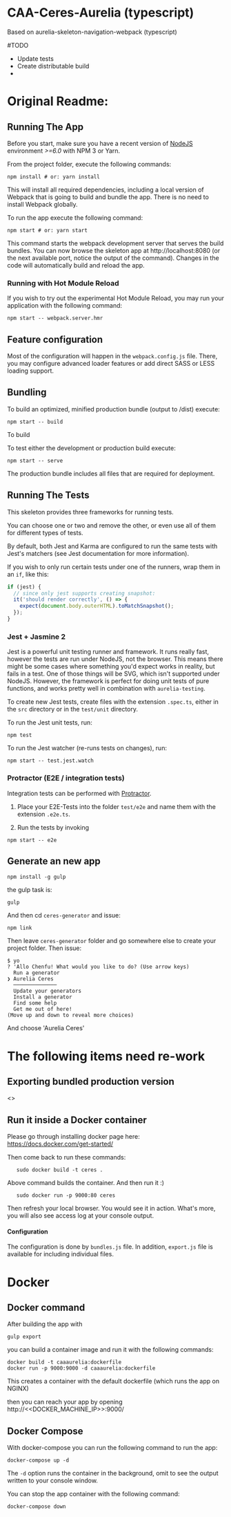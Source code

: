 # CAA-Ceres-Aurelia (typescript)

Based on aurelia-skeleton-navigation-webpack (typescript)


#TODO

* Update tests
* Create distributable build
* 

# Original Readme:


## Running The App

Before you start, make sure you have a recent version of [NodeJS](http://nodejs.org/) environment *>=6.0* with NPM 3 or Yarn.

From the project folder, execute the following commands:

```shell
npm install # or: yarn install
```

This will install all required dependencies, including a local version of Webpack that is going to
build and bundle the app. There is no need to install Webpack globally. 

To run the app execute the following command:

```shell
npm start # or: yarn start
```

This command starts the webpack development server that serves the build bundles.
You can now browse the skeleton app at http://localhost:8080 (or the next available port, notice the output of the command). Changes in the code
will automatically build and reload the app.

### Running with Hot Module Reload

If you wish to try out the experimental Hot Module Reload, you may run your application with the following command:

```shell
npm start -- webpack.server.hmr
```

## Feature configuration

Most of the configuration will happen in the `webpack.config.js` file.
There, you may configure advanced loader features or add direct SASS or LESS loading support.

## Bundling

To build an optimized, minified production bundle (output to /dist) execute:

```shell
npm start -- build
```

To build 

To test either the development or production build execute:

```shell
npm start -- serve
```

The production bundle includes all files that are required for deployment.


## Running The Tests

This skeleton provides three frameworks for running tests.

You can choose one or two and remove the other, or even use all of them for different types of tests.

By default, both Jest and Karma are configured to run the same tests with Jest's matchers (see Jest documentation for more information).

If you wish to only run certain tests under one of the runners, wrap them in an `if`, like this:

```js
if (jest) {
  // since only jest supports creating snapshot:
  it('should render correctly', () => {
    expect(document.body.outerHTML).toMatchSnapshot();
  });
}
```

### Jest + Jasmine 2

Jest is a powerful unit testing runner and framework.
It runs really fast, however the tests are run under NodeJS, not the browser.
This means there might be some cases where something you'd expect works in reality, but fails in a test. One of those things will be SVG, which isn't supported under NodeJS. However, the framework is perfect for doing unit tests of pure functions, and works pretty well in combination with `aurelia-testing`.

To create new Jest tests, create files with the extension `.spec.ts`, either in the `src` directory or in the `test/unit` directory.

To run the Jest unit tests, run:

```shell
npm test
```

To run the Jest watcher (re-runs tests on changes), run:

```shell
npm start -- test.jest.watch
```


### Protractor (E2E / integration tests)

Integration tests can be performed with [Protractor](http://angular.github.io/protractor/#/).

1. Place your E2E-Tests into the folder ```test/e2e``` and name them with the extension `.e2e.ts`.

2. Run the tests by invoking

```shell
npm start -- e2e
```

## Generate an new app

```
npm install -g gulp
```

the gulp task is:

```shell
gulp
```

And then cd `ceres-generator` and issue:

```shell
npm link
```

Then leave `ceres-generator` folder and go somewhere else to create your project folder.
Then issue: 

```shell
$ yo
? 'Allo Chenfu! What would you like to do? (Use arrow keys)
  Run a generator
❯ Aurelia Ceres 
  ──────────────
  Update your generators 
  Install a generator 
  Find some help 
  Get me out of here! 
(Move up and down to reveal more choices)
```

And choose 'Aurelia Ceres'


# The following items need re-work

## Exporting bundled production version

<<missing>>

## Run it inside a Docker container

Please go through installing docker page here: https://docs.docker.com/get-started/

Then come back to run these commands:

   ```shell
      sudo docker build -t ceres .
   ```

Above command builds the container. And then run it :)

   ```shell
      sudo docker run -p 9000:80 ceres
   ```

Then refresh your local browser. You would see it in action. What's more, you will
also see access log at your console output.

#### Configuration
The configuration is done by ```bundles.js``` file.
In addition, ```export.js``` file is available for including individual files.


# Docker
## Docker command

After building the app with

```shell
gulp export
```

you can build a container image and run it with the following commands:

```shell
docker build -t caaaurelia:dockerfile
docker run -p 9000:9000 -d caaaurelia:dockerfile 
```
This creates a container with the default dockerfile (which runs the app on NGINX)

then you can reach your app by opening http://<<DOCKER_MACHINE_IP>>:9000/

## Docker Compose

With docker-compose you can run the following command to run the app:

```shell
docker-compose up -d
```
The ```-d``` option runs the container in the background, omit to see the output written to your console window.

You can stop the app container with the following command:

```shell
docker-compose down
```

